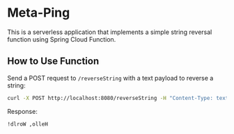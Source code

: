 # Meta-Ping

This is a serverless application that implements a simple string reversal function using Spring Cloud Function.

## How to Use Function

Send a POST request to `/reverseString` with a text payload to reverse a string:

```bash
curl -X POST http://localhost:8080/reverseString -H "Content-Type: text/plain" -d "Hello, World!"
```

Response:
```
!dlroW ,olleH
```
